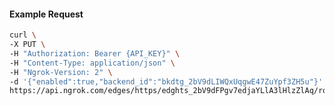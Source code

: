 <!-- Code generated for API Clients. DO NOT EDIT. -->

#### Example Request

```bash
curl \
-X PUT \
-H "Authorization: Bearer {API_KEY}" \
-H "Content-Type: application/json" \
-H "Ngrok-Version: 2" \
-d '{"enabled":true,"backend_id":"bkdtg_2bV9dLIWQxUqgwE47ZuYpf3ZH5u"}' \
https://api.ngrok.com/edges/https/edghts_2bV9dFPgv7edjaYLlA3lHlzZlAq/routes/edghtsrt_2bV9dHAuJdYZ74oAcjNqMAlwjdS/backend
```
